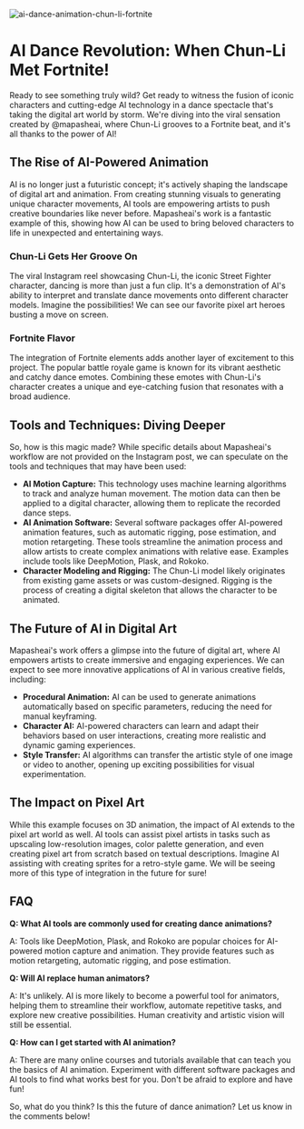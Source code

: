 ![ai-dance-animation-chun-li-fortnite](https://images.pexels.com/photos/18069362/pexels-photo-18069362.png?auto=compress&cs=tinysrgb&fit=crop&h=627&w=1200)

# AI Dance Revolution: When Chun-Li Met Fortnite! 

Ready to see something truly wild? Get ready to witness the fusion of iconic characters and cutting-edge AI technology in a dance spectacle that's taking the digital art world by storm. We're diving into the viral sensation created by @mapasheai, where Chun-Li grooves to a Fortnite beat, and it's all thanks to the power of AI!

## The Rise of AI-Powered Animation

AI is no longer just a futuristic concept; it's actively shaping the landscape of digital art and animation. From creating stunning visuals to generating unique character movements, AI tools are empowering artists to push creative boundaries like never before. Mapasheai's work is a fantastic example of this, showing how AI can be used to bring beloved characters to life in unexpected and entertaining ways.

### Chun-Li Gets Her Groove On

The viral Instagram reel showcasing Chun-Li, the iconic Street Fighter character, dancing is more than just a fun clip. It's a demonstration of AI's ability to interpret and translate dance movements onto different character models. Imagine the possibilities! We can see our favorite pixel art heroes busting a move on screen.

### Fortnite Flavor

The integration of Fortnite elements adds another layer of excitement to this project. The popular battle royale game is known for its vibrant aesthetic and catchy dance emotes. Combining these emotes with Chun-Li's character creates a unique and eye-catching fusion that resonates with a broad audience.

## Tools and Techniques: Diving Deeper

So, how is this magic made? While specific details about Mapasheai's workflow are not provided on the Instagram post, we can speculate on the tools and techniques that may have been used:

*   **AI Motion Capture:** This technology uses machine learning algorithms to track and analyze human movement. The motion data can then be applied to a digital character, allowing them to replicate the recorded dance steps.
*   **AI Animation Software:** Several software packages offer AI-powered animation features, such as automatic rigging, pose estimation, and motion retargeting. These tools streamline the animation process and allow artists to create complex animations with relative ease. Examples include tools like DeepMotion, Plask, and Rokoko.
*   **Character Modeling and Rigging:** The Chun-Li model likely originates from existing game assets or was custom-designed. Rigging is the process of creating a digital skeleton that allows the character to be animated.

## The Future of AI in Digital Art

Mapasheai's work offers a glimpse into the future of digital art, where AI empowers artists to create immersive and engaging experiences. We can expect to see more innovative applications of AI in various creative fields, including:

*   **Procedural Animation:** AI can be used to generate animations automatically based on specific parameters, reducing the need for manual keyframing.
*   **Character AI:** AI-powered characters can learn and adapt their behaviors based on user interactions, creating more realistic and dynamic gaming experiences.
*   **Style Transfer:** AI algorithms can transfer the artistic style of one image or video to another, opening up exciting possibilities for visual experimentation.

## The Impact on Pixel Art

While this example focuses on 3D animation, the impact of AI extends to the pixel art world as well. AI tools can assist pixel artists in tasks such as upscaling low-resolution images, color palette generation, and even creating pixel art from scratch based on textual descriptions. Imagine AI assisting with creating sprites for a retro-style game. We will be seeing more of this type of integration in the future for sure!

## FAQ

**Q: What AI tools are commonly used for creating dance animations?**

A: Tools like DeepMotion, Plask, and Rokoko are popular choices for AI-powered motion capture and animation. They provide features such as motion retargeting, automatic rigging, and pose estimation.

**Q: Will AI replace human animators?**

A: It's unlikely. AI is more likely to become a powerful tool for animators, helping them to streamline their workflow, automate repetitive tasks, and explore new creative possibilities. Human creativity and artistic vision will still be essential.

**Q: How can I get started with AI animation?**

A: There are many online courses and tutorials available that can teach you the basics of AI animation. Experiment with different software packages and AI tools to find what works best for you. Don't be afraid to explore and have fun!


So, what do you think? Is this the future of dance animation? Let us know in the comments below!
